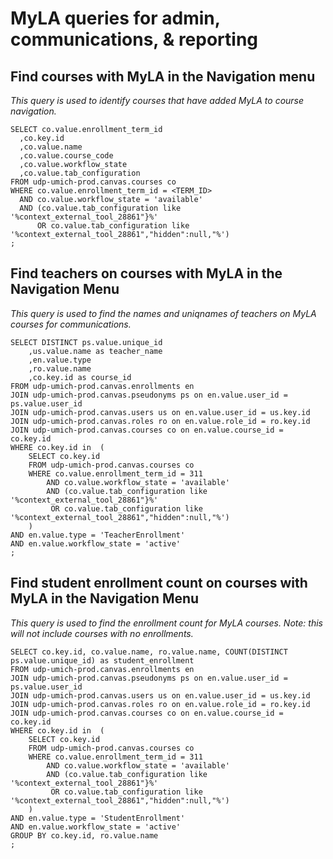 # MyLA queries for admin, communications, & reporting

## Find courses with MyLA in the Navigation menu

*This query is used to identify courses that have added MyLA to course navigation.*

```
SELECT co.value.enrollment_term_id
  ,co.key.id
  ,co.value.name
  ,co.value.course_code
  ,co.value.workflow_state
  ,co.value.tab_configuration
FROM udp-umich-prod.canvas.courses co
WHERE co.value.enrollment_term_id = <TERM_ID>
  AND co.value.workflow_state = 'available'
  AND (co.value.tab_configuration like '%context_external_tool_28861"}%'
      OR co.value.tab_configuration like '%context_external_tool_28861","hidden":null,"%')
;
```

## Find teachers on courses with MyLA in the Navigation Menu

*This query is used to find the names and uniqnames of teachers on MyLA courses for communications.*

```
SELECT DISTINCT ps.value.unique_id
    ,us.value.name as teacher_name
    ,en.value.type
    ,ro.value.name
    ,co.key.id as course_id
FROM udp-umich-prod.canvas.enrollments en
JOIN udp-umich-prod.canvas.pseudonyms ps on en.value.user_id = ps.value.user_id
JOIN udp-umich-prod.canvas.users us on en.value.user_id = us.key.id
JOIN udp-umich-prod.canvas.roles ro on en.value.role_id = ro.key.id
JOIN udp-umich-prod.canvas.courses co on en.value.course_id = co.key.id
WHERE co.key.id in  (
    SELECT co.key.id
    FROM udp-umich-prod.canvas.courses co
    WHERE co.value.enrollment_term_id = 311
        AND co.value.workflow_state = 'available'
        AND (co.value.tab_configuration like '%context_external_tool_28861"}%'
         OR co.value.tab_configuration like '%context_external_tool_28861","hidden":null,"%')
    )
AND en.value.type = 'TeacherEnrollment'
AND en.value.workflow_state = 'active'
;
```

## Find student enrollment count on courses with MyLA in the Navigation Menu

*This query is used to find the enrollment count for MyLA courses. Note: this will not include courses with no enrollments.*

```
SELECT co.key.id, co.value.name, ro.value.name, COUNT(DISTINCT ps.value.unique_id) as student_enrollment
FROM udp-umich-prod.canvas.enrollments en
JOIN udp-umich-prod.canvas.pseudonyms ps on en.value.user_id = ps.value.user_id
JOIN udp-umich-prod.canvas.users us on en.value.user_id = us.key.id
JOIN udp-umich-prod.canvas.roles ro on en.value.role_id = ro.key.id
JOIN udp-umich-prod.canvas.courses co on en.value.course_id = co.key.id
WHERE co.key.id in  (
    SELECT co.key.id
    FROM udp-umich-prod.canvas.courses co
    WHERE co.value.enrollment_term_id = 311
        AND co.value.workflow_state = 'available'
        AND (co.value.tab_configuration like '%context_external_tool_28861"}%'
         OR co.value.tab_configuration like '%context_external_tool_28861","hidden":null,"%')
    )
AND en.value.type = 'StudentEnrollment'
AND en.value.workflow_state = 'active'
GROUP BY co.key.id, ro.value.name
;
```